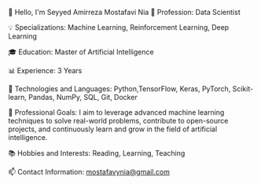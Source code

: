 👋 Hello, I'm Seyyed Amirreza Mostafavi Nia
🔭 Profession: Data Scientist

💡 Specializations: Machine Learning, Reinforcement Learning, Deep Learning

🎓 Education: Master of Artificial Intelligence

📊 Experience: 3 Years

🔧 Technologies and Languages:
    Python,TensorFlow, Keras, PyTorch, Scikit-learn, Pandas, NumPy, SQL, Git, Docker

🎯 Professional Goals: I aim to leverage advanced machine learning techniques to solve real-world problems, contribute to open-source projects, and continuously learn and grow in the field of artificial intelligence.

📚 Hobbies and Interests: Reading, Learning, Teaching

📫 Contact Information: mostafavynia@gmail.com
